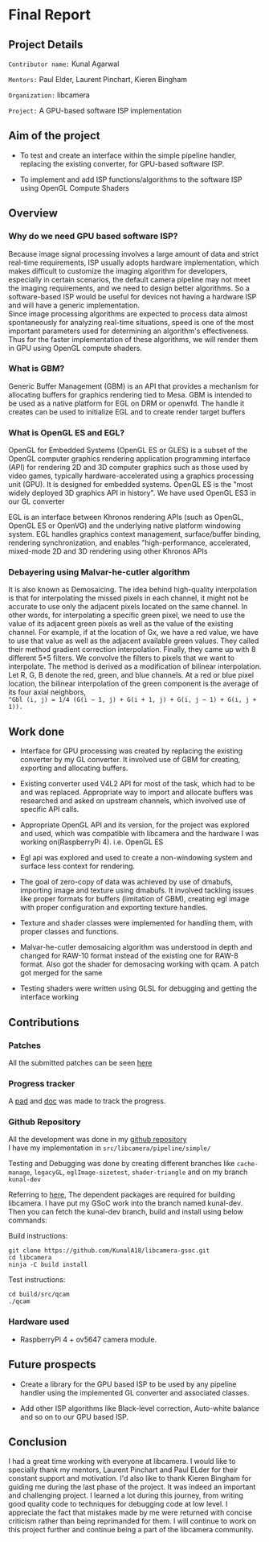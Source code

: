 # Final Report

## Project Details

`Contributor name:` Kunal Agarwal   

`Mentors:` Paul Elder, Laurent Pinchart, Kieren Bingham 

`Organization:` libcamera   

`Project:` A GPU-based software ISP implementation

## Aim of the project

- To test and create an interface within the simple pipeline handler, replacing the existing converter, for GPU-based software ISP.

- To implement and add ISP functions/algorithms to the software ISP using OpenGL Compute Shaders

## Overview 

### Why do we need GPU based software ISP?

Because image signal processing involves a large amount of data and strict real-time requirements, ISP usually adopts hardware implementation, which makes difficult to customize the imaging algorithm for developers, especially in certain scenarios, the default camera pipeline may not meet the imaging requirements, and we need to design better algorithms. So a software-based ISP would be useful for devices not having a hardware ISP and will have a generic implementation.  
Since image processing algorithms are expected to process data almost spontaneously for analyzing real-time situations, speed is one of the most important parameters used for determining an algorithm's effectiveness. Thus for the faster implementation of these algorithms, we will render them in GPU using OpenGL compute shaders.

### What is GBM?    
Generic Buffer Management (GBM) is an API that provides a mechanism for allocating buffers for graphics rendering tied to Mesa. GBM is intended to be used as a native platform for EGL on DRM or openwfd. The handle it creates can be used to initialize EGL and to create render target buffers

### What is OpenGL ES and EGL?    
OpenGL for Embedded Systems (OpenGL ES or GLES) is a subset of the OpenGL computer graphics rendering application programming interface (API) for rendering 2D and 3D computer graphics such as those used by video games, typically hardware-accelerated using a graphics processing unit (GPU). It is designed for embedded systems. OpenGL ES is the "most widely deployed 3D graphics API in history".
We have used OpenGL ES3 in our GL converter

EGL is an interface between Khronos rendering APIs (such as OpenGL, OpenGL ES or OpenVG) and the underlying native platform windowing system. EGL handles graphics context management, surface/buffer binding, rendering synchronization, and enables "high-performance, accelerated, mixed-mode 2D and 3D rendering using other Khronos APIs

### Debayering using Malvar-he-cutler algorithm    
It is also known as Demosaicing. The idea behind high-quality interpolation is that for interpolating the missed pixels in each channel, it might not be accurate to use only the adjacent pixels located on the same channel. In other words, for interpolating a specific green pixel, we need to use the value of its adjacent green pixels as well as the value of the existing channel. For example, if at the location of Gx, we have a red value, we have to use that value as well as the adjacent available green values. They called their method gradient correction interpolation. Finally, they came up with 8 different 5*5 filters. We convolve the filters to pixels that we want to interpolate.
The method is derived as a modification of bilinear interpolation. Let R, G, B denote the red, green, and blue channels. At a red or blue pixel location, the bilinear interpolation of the green component is the average of its four axial neighbors,   
`^Gbl (i, j) = 1/4 (G(i − 1, j) + G(i + 1, j) + G(i, j − 1) + G(i, j + 1)).`

## Work done

- Interface for GPU processing was created by replacing the existing converter by my GL converter. It involved use of GBM for creating, exporting and allocating buffers.

- Existing converter used V4L2 API for most of the task, which had to be and was replaced. Appropriate way to import and allocate buffers was researched and asked on upstream channels, which involved use of specific API calls.

- Appropriate OpenGL API and its version, for the project was explored and used, which was compatible with libcamera and the hardware I was working on(RaspberryPi 4). i.e. OpenGL ES

- Egl api was explored and used to create a non-windowing system and surface less context for rendering.

- The goal of zero-copy of data was achieved by use of dmabufs, importing image and texture using dmabufs. It involved tackling issues like proper formats for buffers (limitation of GBM), creating egl image with proper configuration and exporting texture handles.

- Texture and shader classes were implemented for handling them, with proper classes and functions.

- Malvar-he-cutler demosaicing algorithm was understood in depth and changed for RAW-10 format instead of the existing one for RAW-8 format. Also got the shader for demosacing working with qcam. A patch got merged for the same

- Testing shaders were written using GLSL for debugging and getting the interface working

## Contributions

### Patches
All the submitted patches can be seen [here](https://patchwork.libcamera.org/project/libcamera/list/?series=&submitter=116&state=*&q=&archive=both&delegate=)

### Progress tracker

A [pad](https://pad.libcamera.org/code/#/2/code/edit/PQ4jhJAUUG+b97uPfqMfX8gR/) and [doc](https://docs.google.com/document/d/1TC_eCvXlilo2jxdJkw_JjTwy8ZhDDd55QYaZ9mEBpSo/edit) was made to track the progress.

### Github Repository
All the development was done in my [github repository](https://github.com/KunalA18/libcamera-gsoc/tree/kunal-dev)   
I have my implementation in `src/libcamera/pipeline/simple/`

Testing and Debugging was done by creating different branches like `cache-manage`, `legacyGL`, `eglImage-sizetest`, `shader-triangle` and on my branch `kunal-dev`

Referring to [here](https://libcamera.org/getting-started.html), The dependent packages are required for building libcamera. I have put my GSoC work into the branch named kunal-dev. Then you can fetch the kunal-dev branch, build and install using below commands:

Build instructions:
```
git clone https://github.com/KunalA18/libcamera-gsoc.git
cd libcamera
ninja -C build install
```
Test instructions:
```
cd build/src/qcam
./qcam
```
### Hardware used
- RaspberryPi 4 + ov5647 camera module.


## Future prospects

- Create a library for the GPU based ISP to be used by any pipeline handler using the implemented GL converter and associated classes.

- Add other ISP algorithms like Black-level correction, Auto-white balance and so on to our GPU based ISP.

## Conclusion

I had a great time working with everyone at libcamera. I would like to specially thank my mentors, Laurent Pinchart and Paul ELder for their constant support and motivation. I'd also like to thank Kieren Bingham for guiding me during the last phase of the project. It was indeed an important and challenging project. I learned a lot during this journey, from writing good quality code to techniques for debugging code at low level. I appreciate the fact that mistakes made by me were returned with concise criticism rather than being reprimanded for them. I will continue to work on this project further and continue being a part of the libcamera community.
